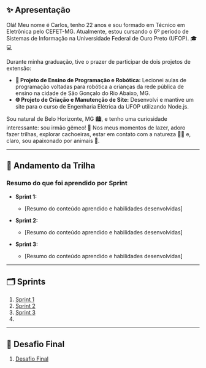 ## ✨ Apresentação

Olá! Meu nome é Carlos, tenho 22 anos e sou formado em Técnico em Eletrônica pelo CEFET-MG. Atualmente, estou cursando o 6º período de Sistemas de Informação na Universidade Federal de Ouro Preto (UFOP). 🎓💻  

Durante minha graduação, tive o prazer de participar de dois projetos de extensão:  
- **🤖 Projeto de Ensino de Programação e Robótica:** Lecionei aulas de programação voltadas para robótica a crianças da rede pública de ensino na cidade de São Gonçalo do Rio Abaixo, MG.  
- **🌐 Projeto de Criação e Manutenção de Site:** Desenvolvi e mantive um site para o curso de Engenharia Elétrica da UFOP utilizando Node.js.

Sou natural de Belo Horizonte, MG 🏙️, e tenho uma curiosidade interessante: sou irmão gêmeo! 👯 Nos meus momentos de lazer, adoro fazer trilhas, explorar cachoeiras, estar em contato com a natureza 🌳🌊 e, claro, sou apaixonado por animais 🐾.  

---

## 🚀 Andamento da Trilha

### Resumo do que foi aprendido por Sprint

- **Sprint 1:**  
  - [Resumo do conteúdo aprendido e habilidades desenvolvidas]  

- **Sprint 2:**  
  - [Resumo do conteúdo aprendido e habilidades desenvolvidas]  

- **Sprint 3:**  
  - [Resumo do conteúdo aprendido e habilidades desenvolvidas]  

---

## 🗂️ Sprints

1. [Sprint 1](Sprint%201/README.md)  
2. [Sprint 2](Sprint%202/README.md)  
3. [Sprint 3](Sprint%203/README.md)  
4.   

---

## 🏁 Desafio Final

1. [Desafio Final](Desafio/README.md)  
